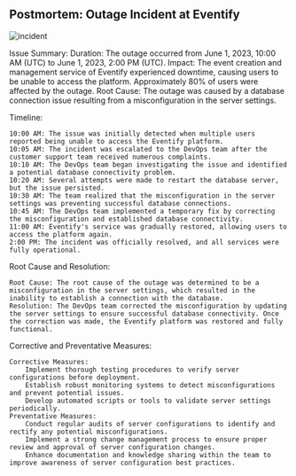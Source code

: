 <h2>Postmortem: Outage Incident at Eventify</h2>

![incident](https://tinyurl.com/4xe4xjsh) 

Issue Summary:
    Duration: The outage occurred from June 1, 2023, 10:00 AM (UTC) to June 1, 2023, 2:00 PM (UTC).
    Impact: The event creation and management service of Eventify experienced downtime, causing users to be unable to access the platform. Approximately 80% of users were affected by the outage.
    Root Cause: The outage was caused by a database connection issue resulting from a misconfiguration in the server settings.

Timeline:

    10:00 AM: The issue was initially detected when multiple users reported being unable to access the Eventify platform.
    10:05 AM: The incident was escalated to the DevOps team after the customer support team received numerous complaints.
    10:10 AM: The DevOps team began investigating the issue and identified a potential database connectivity problem.
    10:20 AM: Several attempts were made to restart the database server, but the issue persisted.
    10:30 AM: The team realized that the misconfiguration in the server settings was preventing successful database connections.
    10:45 AM: The DevOps team implemented a temporary fix by correcting the misconfiguration and established database connectivity.
    11:00 AM: Eventify's service was gradually restored, allowing users to access the platform again.
    2:00 PM: The incident was officially resolved, and all services were fully operational.

Root Cause and Resolution:

    Root Cause: The root cause of the outage was determined to be a misconfiguration in the server settings, which resulted in the inability to establish a connection with the database.
    Resolution: The DevOps team corrected the misconfiguration by updating the server settings to ensure successful database connectivity. Once the correction was made, the Eventify platform was restored and fully functional.

Corrective and Preventative Measures:

    Corrective Measures:
        Implement thorough testing procedures to verify server configurations before deployment.
        Establish robust monitoring systems to detect misconfigurations and prevent potential issues.
        Develop automated scripts or tools to validate server settings periodically.
    Preventative Measures:
        Conduct regular audits of server configurations to identify and rectify any potential misconfigurations.
        Implement a strong change management process to ensure proper review and approval of server configuration changes.
        Enhance documentation and knowledge sharing within the team to improve awareness of server configuration best practices.
